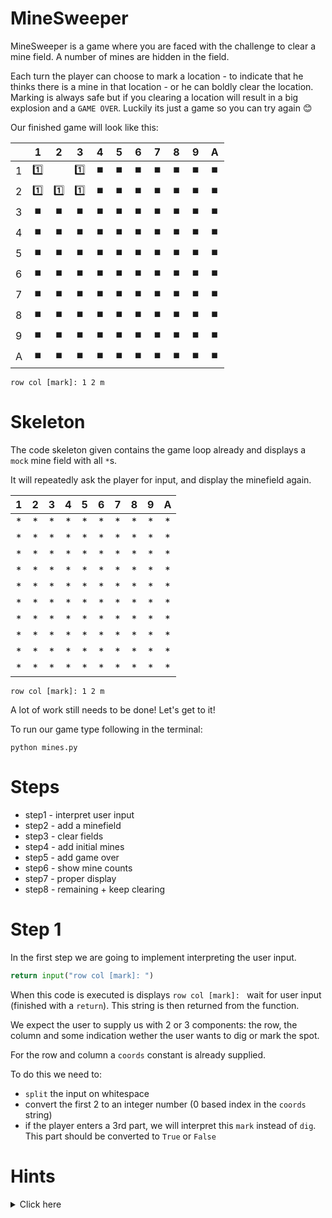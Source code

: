 # MineSweeper

MineSweeper is a game where you are faced with the challenge to clear a mine field. A number of mines are hidden in the field.

Each turn the player can choose to mark a location - to indicate that he thinks there is a mine in that location - or he can boldly clear the location. Marking is always safe but if you clearing a location will result in a big explosion and a `GAME OVER`. Luckily its just a game so you can try again 😊

Our finished game will look like this:

| |1|2|3|4|5|6|7|8|9|A|
|-|:-:|:-:|:-:|:-:|:-:|:-:|:-:|:-:|:-:|:-:|
|1|1️⃣| |1️⃣|⏹️|⏹️|⏹️|⏹️|⏹️|⏹️|⏹️|
|2|1️⃣|1️⃣|1️⃣|⏹️|⏹️|⏹️|⏹️|⏹️|⏹️|⏹️|
|3|⏹️|⏹️|⏹️|⏹️|⏹️|⏹️|⏹️|⏹️|⏹️|⏹️|
|4|⏹️|⏹️|⏹️|⏹️|⏹️|⏹️|⏹️|⏹️|⏹️|⏹️|
|5|⏹️|⏹️|⏹️|⏹️|⏹️|⏹️|⏹️|⏹️|⏹️|⏹️|
|6|⏹️|⏹️|⏹️|⏹️|⏹️|⏹️|⏹️|⏹️|⏹️|⏹️|
|7|⏹️|⏹️|⏹️|⏹️|⏹️|⏹️|⏹️|⏹️|⏹️|⏹️|
|8|⏹️|⏹️|⏹️|⏹️|⏹️|⏹️|⏹️|⏹️|⏹️|⏹️|
|9|⏹️|⏹️|⏹️|⏹️|⏹️|⏹️|⏹️|⏹️|⏹️|⏹️|
|A|⏹️|⏹️|⏹️|⏹️|⏹️|⏹️|⏹️|⏹️|⏹️|⏹️|


    row col [mark]: 1 2 m

# Skeleton

The code skeleton given contains the game loop already and displays a `mock` mine field with all `*`s.

It will repeatedly ask the player for input, and display the minefield again.

|1|2|3|4|5|6|7|8|9|A|
|:-:|:-:|:-:|:-:|:-:|:-:|:-:|:-:|:-:|:-:|
|*|*|*|*|*|*|*|*|*|*|
|*|*|*|*|*|*|*|*|*|*|
|*|*|*|*|*|*|*|*|*|*|
|*|*|*|*|*|*|*|*|*|*|
|*|*|*|*|*|*|*|*|*|*|
|*|*|*|*|*|*|*|*|*|*|
|*|*|*|*|*|*|*|*|*|*|
|*|*|*|*|*|*|*|*|*|*|
|*|*|*|*|*|*|*|*|*|*|
|*|*|*|*|*|*|*|*|*|*|

    row col [mark]: 1 2 m

A lot of work still needs to be done! Let's get to it!

To run our game type following in the terminal:

`python mines.py`

# Steps

- step1 - interpret user input
- step2 - add a minefield
- step3 - clear fields
- step4 - add initial mines
- step5 - add game over
- step6 - show mine counts
- step7 - proper display
- step8 - remaining + keep clearing

# Step 1

In the first step we are going to implement interpreting the user input.

```py
return input("row col [mark]: ")
```

When this code is executed is displays `row col [mark]: ` wait for user input (finished with a `return`). This string is then returned from the function.

We expect the user to supply us with 2 or 3 components: the row, the column and some indication wether the user wants to dig or mark the spot.

For the row and column a `coords` constant is already supplied.

To do this we need to:
- `split` the input on whitespace
- convert the first 2 to an integer number (0 based index in the `coords` string)
- if the player enters a 3rd part, we will interpret this `mark` instead of `dig`. This part should be converted to `True` or `False`

# Hints
<details>
  <summary>Click here</summary>
You can either use `variablename.split(' ')` or import the `re` module to do a more fancy `re.split(r'\s+', variablename)`.

You can use `coords.find('A')` will return the 0 based index of the first occurence of `A` in the string, which is `10`.

You can use destructuring to separate the results from the `split` over different variables `row, col, *mark = splitresultarray`.

Using `stringpart.upper()` will make interpeting the player input a bit more tolerant for when the player forgets to use capitals for the alphanumeric coordinates.

You can use `bool(variable)` to convert anything to 
</details>







